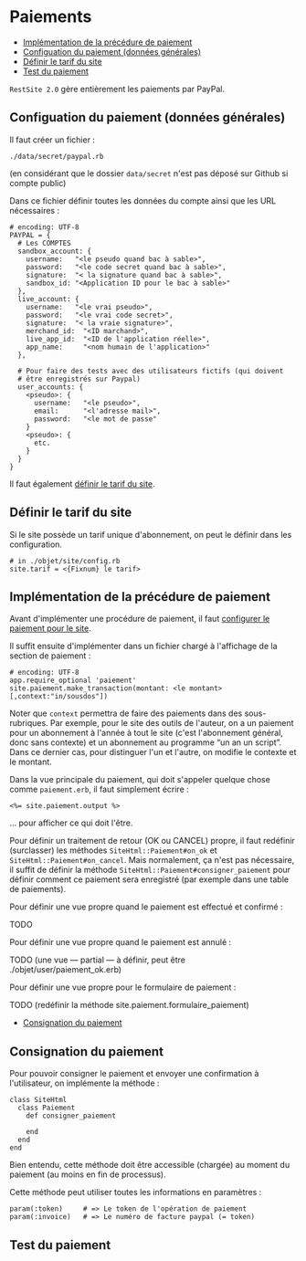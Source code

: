 # Paiements

* [Implémentation de la précédure de paiement](#implementationprocedurepaiement)
* [Configuation du paiement (données générales)](#configurationdesdonneesgenerales)
* [Définir le tarif du site](#definirletarifdusite)
* [Test du paiement](#testdufonctionnement)

`RestSite 2.0` gère entièrement les paiements par PayPal.

<a name='configurationdesdonneesgenerales'></a>

## Configuation du paiement (données générales)

Il faut créer un fichier :

    ./data/secret/paypal.rb

(en considérant que le dossier `data/secret` n'est pas déposé sur Github si compte public)

Dans ce fichier définir toutes les données du compte ainsi que les URL nécessaires :

    # encoding: UTF-8
    PAYPAL = {
      # Les COMPTES
      sandbox_account: {
        username:   "<le pseudo quand bac à sable>",
        password:   "<le code secret quand bac à sable>",
        signature:  "< la signature quand bac à sable>",
        sandbox_id: "<Application ID pour le bac à sable>"
      },
      live_account: {
        username:   "<le vrai pseudo>",
        password:   "<le vrai code secret>",
        signature:  "< la vraie signature>",
        merchand_id:  "<ID marchand>",
        live_app_id:  "<ID de l'application réelle>",
        app_name:     "<nom humain de l'application>"
      },

      # Pour faire des tests avec des utilisateurs fictifs (qui doivent
      # être enregistrés sur Paypal)
      user_accounts: {
        <pseudo>: {
          username:   "<le pseudo>",
          email:      "<l'adresse mail>",
          password:   "<le mot de passe"
        }
        <pseudo>: {
          etc.
        }
      }
    }

Il faut également [définir le tarif du site](#definirletarifdusite).


<a name='definirletarifdusite'></a>

## Définir le tarif du site

Si le site possède un tarif unique d'abonnement, on peut le définir dans les configuration.

    # in ./objet/site/config.rb
    site.tarif = <{Fixnum} le tarif>

<a name='implementationprocedurepaiement'></a>

## Implémentation de la précédure de paiement

Avant d'implémenter une procédure de paiement, il faut [configurer le paiement pour le site](#configurationdesdonneesgenerales).

Il suffit ensuite d'implémenter dans un fichier chargé à l'affichage de la section de paiement :

    # encoding: UTF-8
    app.require_optional 'paiement'
    site.paiement.make_transaction(montant: <le montant>[,context:"in/sousdos"])

Noter que `context` permettra de faire des paiements dans des sous-rubriques. Par exemple, pour le site des outils de l'auteur, on a un paiement pour un abonnement à l'année à tout le site (c'est l'abonnement général, donc sans contexte) et un abonnement au programme “un an un script”. Dans ce dernier cas, pour distinguer l'un et l'autre, on modifie le contexte et le montant.

Dans la vue principale du paiement, qui doit s'appeler quelque chose comme `paiement.erb`, il faut simplement écrire :

    <%= site.paiement.output %>

… pour afficher ce qui doit l'être.

Pour définir un traitement de retour (OK ou CANCEL) propre, il faut redéfinir (surclasser) les méthodes `SiteHtml::Paiement#on_ok` et `SiteHtml::Paiement#on_cancel`. Mais normalement, ça n'est pas nécessaire, il suffit de définir la méthode `SiteHtml::Paiement#consigner_paiement` pour définir comment ce paiement sera enregistré (par exemple dans une table de paiements).

Pour définir une vue propre quand le paiement est effectué et confirmé :

TODO

Pour définir une vue propre quand le paiement est annulé :

TODO (une vue — partial — à définir, peut être ./objet/user/paiement_ok.erb)

Pour définir une vue propre pour le formulaire de paiement :

TODO (redéfinir la méthode site.paiement.formulaire_paiement)


* [Consignation du paiement](#consignationdupaiement)
<a name='consignationdupaiement'></a>

## Consignation du paiement

Pour pouvoir consigner le paiement et envoyer une confirmation à l'utilisateur, on implémente la méthode :

    class SiteHtml
      class Paiement
        def consigner_paiement

        end
      end
    end

Bien entendu, cette méthode doit être accessible (chargée) au moment du paiement (au moins en fin de processus).

Cette méthode peut utiliser toutes les informations en paramètres :

    param(:token)     # => Le token de l'opération de paiement
    param(:invoice)   # => Le numéro de facture paypal (= token)


<a name='testdufonctionnement'></a>

## Test du paiement
